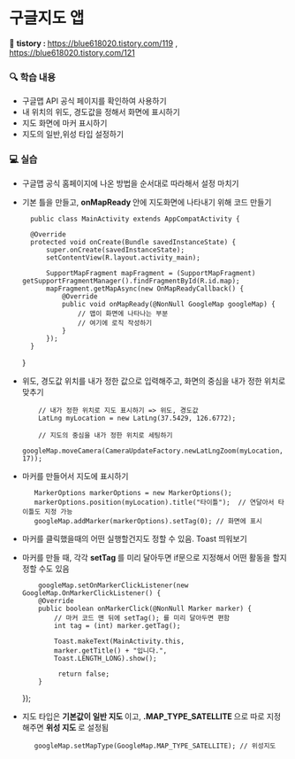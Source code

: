 # 구글지도 앱

📝 <b> tistory : </b> https://blue618020.tistory.com/119 , https://blue618020.tistory.com/121

### 🔍 학습 내용
-  구글맵 API 공식 페이지를 확인하여 사용하기
-  내 위치의 위도, 경도값을 정해서 화면에 표시하기
-  지도 화면에 마커 표시하기
-  지도의 일반,위성 타입 설정하기

### 💻 실습
- 구글맵 공식 홈페이지에 나온 방법을 순서대로 따라해서 설정 마치기
- 기본 틀을 만들고, <b> onMapReady </b> 안에 지도화면에 나타내기 위해 코드 만들기
  
        public class MainActivity extends AppCompatActivity {

        @Override
        protected void onCreate(Bundle savedInstanceState) {
            super.onCreate(savedInstanceState);
            setContentView(R.layout.activity_main);
    
            SupportMapFragment mapFragment = (SupportMapFragment) getSupportFragmentManager().findFragmentById(R.id.map);        
            mapFragment.getMapAsync(new OnMapReadyCallback() {
                @Override
                public void onMapReady(@NonNull GoogleMap googleMap) {
                    // 맵이 화면에 나타나는 부분
                    // 여기에 로직 작성하기        
                }
            });
        }
    }

-  위도, 경도값 위치를 내가 정한 값으로 입력해주고, 화면의 중심을 내가 정한 위치로 맞추기
 
           // 내가 정한 위치로 지도 표시하기 => 위도, 경도값
           LatLng myLocation = new LatLng(37.5429, 126.6772);
   
           // 지도의 중심을 내가 정한 위치로 세팅하기
           googleMap.moveCamera(CameraUpdateFactory.newLatLngZoom(myLocation, 17));

-  마커를 만들어서 지도에 표시하기

          MarkerOptions markerOptions = new MarkerOptions();
          markerOptions.position(myLocation).title("타이틀");  // 연달아서 타이틀도 지정 가능
          googleMap.addMarker(markerOptions).setTag(0); // 화면에 표시

- 마커를 클릭했을때의 어떤 실행할건지도 정할 수 있음. Toast 띄워보기
- 마커를 만들 때, 각각 <b> setTag </b> 를 미리 달아두면 if문으로 지정해서 어떤 활동을 할지 정할 수도 있음

          googleMap.setOnMarkerClickListener(new GoogleMap.OnMarkerClickListener() {
          @Override
          public boolean onMarkerClick(@NonNull Marker marker) {
              // 마커 코드 맨 뒤에 setTag(); 를 미리 달아두면 편함
              int tag = (int) marker.getTag();
      
              Toast.makeText(MainActivity.this,
              marker.getTitle() + "입니다.",
              Toast.LENGTH_LONG).show();
    
               return false;
          }
     });

-  지도 타입은 <b> 기본값이 일반 지도 </b> 이고, <b> .MAP_TYPE_SATELLITE </b> 으로 따로 지정해주면 <b> 위성 지도 </b>로 설정됨

          googleMap.setMapType(GoogleMap.MAP_TYPE_SATELLITE); // 위성지도
  
